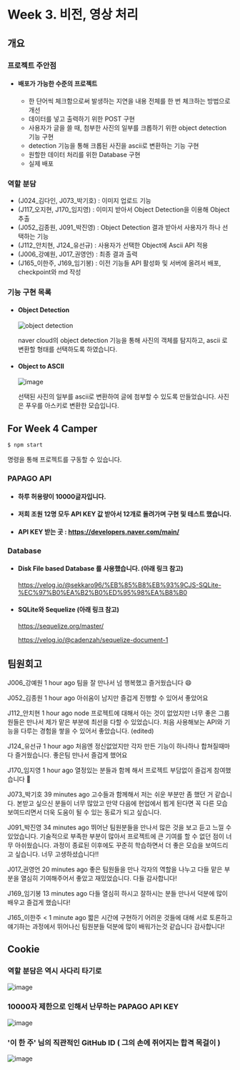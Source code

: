 # Week 3. 비전, 영상 처리

## 개요 

### 프로젝트 주안점

- #### 배포가 가능한 수준의 프로젝트

  - 한 단어씩 체크함으로써 발생하는 지연을 내용 전체를 한 번 체크하는 방법으로 개선
  - 데이터를 넣고 출력하기 위한 POST 구현
  - 사용자가 글을 쓸 때, 첨부한 사진의 일부를 크롭하기 위한 object detection 기능 구현
  - detection 기능을 통해 크롭된 사진을 ascii로 변환하는 기능 구현
  - 원할한 데이터 처리를 위한 Database 구현
  - 실제 배포 



### 역할 분담

- (J024_김다인, J073_박기호) : 이미지 업로드 기능
- (J117_오지현, J170_임지영) : 이미지 받아서 Object Detection을 이용해 Object 추출
- (J052_김종원, J091_박진영) : Object Detection 결과 받아서 사용자가 하나 선택하는 기능
- (J112_안치현, J124_유선규) : 사용자가 선택한 Object에 Ascii API 적용
- (J006_강예원, J017_권영언) : 최종 결과 출력
- (J165_이한주, J169_임기봉) : 이전 기능들 API 활성화 및 서버에 올려서 배포, checkpoint와 md 작성



### 기능 구현 목록

  - #### Object Detection

    ![object detection](https://user-images.githubusercontent.com/45934061/90335288-f141b280-e00e-11ea-96fa-30d39b548368.png)

    naver cloud의 object detection 기능을 통해 사진의 객체를 탐지하고, ascii 로 변환할 형태를 선택하도록 하였습니다.

    

  - #### Object to ASCII

    ![image](https://user-images.githubusercontent.com/45934061/90336110-8f844700-e014-11ea-9ac2-0a9b43985158.png)

    선택된 사진의 일부를 ascii로 변환하여 글에 첨부할 수 있도록 만들었습니다. 사진은 푸우를 아스키로 변환한 모습입니다. 




## For Week 4 Camper

```bash
$ npm start
```

명령을 통해 프로젝트를 구동할 수 있습니다.



### PAPAGO API

- #### 하루 허용량이 10000글자입니다.
- #### 저희 조원 12명 모두 API KEY 값 받아서 12개로 돌려가며 구현 및 테스트 했습니다.
- #### API KEY 받는 곳 : https://developers.naver.com/main/

### Database

- #### Disk File based Database 를 사용했습니다. (아래 링크 참고)

  https://velog.io/@sekkaro96/%EB%85%B8%EB%93%9CJS-SQLite-%EC%97%B0%EA%B2%B0%ED%95%98%EA%B8%B0

- #### SQLite와 Sequelize (아래 링크 참고)

  https://sequelize.org/master/

  https://velog.io/@cadenzah/sequelize-document-1



## 팀원회고


J006_강예원  1 hour ago
팀을 잘 만나서 넘 행복했고 즐거웠습니다 :smile:

J052_김종원  1 hour ago
아쉬움이 남지만 즐겁게 진행할 수 있어서 좋았어요

J112_안치현  1 hour ago
node 프로젝트에 대해서 아는 것이 없었지만 너무 좋은 그룹원들은 만나서 제가 맡은 부분에 최선을 다할 수 있었습니다. 처음 사용해보는 API와 기능을 다루는 경험을 쌓을 수 있어서 좋았습니다. (edited) 

J124_유선규  1 hour ago
처음엔 정신없었지만 각자 만든 기능이 하나하나 합쳐질때마다 즐거웠습니다. 좋은팀 만나서 즐겁게 했어요

J170_임지영  1 hour ago
열정있는 분들과 함께 해서 프로젝트 부담없이 즐겁게 참여했습니다 :slightly_smiling_face:

J073_박기호  39 minutes ago
고수들과 함께해서 저는 쉬운 부분만 좀 했던 거 같습니다.  본받고 싶으신 분들이 너무 많았고 만약 다음에 현업에서 뵙게 된다면 꼭 다른 모습 보여드리면서 더욱 도움이 될 수 있는 동료가 되고 싶습니다.

J091_박진영  34 minutes ago
뛰어난 팀원분들을 만나서 많은 것을 보고 듣고 느낄 수 있었습니다. 기술적으로 부족한 부분이 많아서 프로젝트에 큰 기여를 할 수 없던 점이 너무 아쉬웠습니다. 과정이 종료된 이후에도 꾸준히 학습하면서 더 좋은 모습을 보여드리고 싶습니다. 너무 고생하셨습니다!!

J017_권영언  20 minutes ago
좋은 팀원들을 만나 각자의 역할을 나누고 다들 맡은 부분을 열심히 기여해주어서 좋았고 재밌었습니다. 다들 감사합니다!

J169_임기봉  13 minutes ago
다들 열심히 하시고 잘하시는 분들 만나서 덕분에 많이 배우고 즐겁게 했습니다!

J165_이한주  < 1 minute ago
짧은 시간에 구현하기 어려운 것들에 대해 서로 토론하고 얘기하는 과정에서 뛰어나신 팀원분들 덕분에 많이 배워가는것 같습니다 감사합니다!





## Cookie

### 역할 분담은 역시 사다리 타기로
![image](https://user-images.githubusercontent.com/23556120/90267802-0395e200-de91-11ea-8e16-b4c78486d4c1.png)

### 10000자 제한으로 인해서 난무하는 PAPAGO API KEY
![image](https://user-images.githubusercontent.com/23556120/90268272-b9f9c700-de91-11ea-8dc5-3782a770ce0a.png)

### '이 한 주' 님의 직관적인 GitHub ID ( 그의 손에 쥐어지는 합격 목걸이 )
![image](https://user-images.githubusercontent.com/23556120/90268858-a6029500-de92-11ea-8cc6-7e0590be6424.png)
